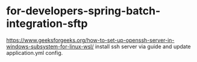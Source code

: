 # for-developers-spring-batch-integration-sftp

https://www.geeksforgeeks.org/how-to-set-up-openssh-server-in-windows-subsystem-for-linux-wsl/
install ssh server via guide and update application.yml config.
